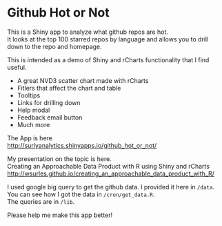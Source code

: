 # Github Hot or Not

This is a Shiny app to analyze what github repos are hot.  
It looks at the top 100 starred repos by language and allows you to drill down to the repo and homepage.

This is intended as a demo of Shiny and rCharts functionality that I find useful. 
 - A great NVD3 scatter chart made with rCharts
 - Fitlers that affect the chart and table
 - Tooltips
 - Links for drilling down
 - Help modal
 - Feedback email button
 - Much more

The App is here  
http://surlyanalytics.shinyapps.io/github_hot_or_not/

My presentation on the topic is here.  
Creating an Approachable Data Product with R using Shiny and rCharts  
http://wsurles.github.io/creating_an_approachable_data_product_with_R/  

I used google big query to get the github data. I provided it here in `/data`.   
You can see how I got the data in `/cron/get_data.R`.   
The queries are in `/lib`.  
  
Please help me make this app better!

